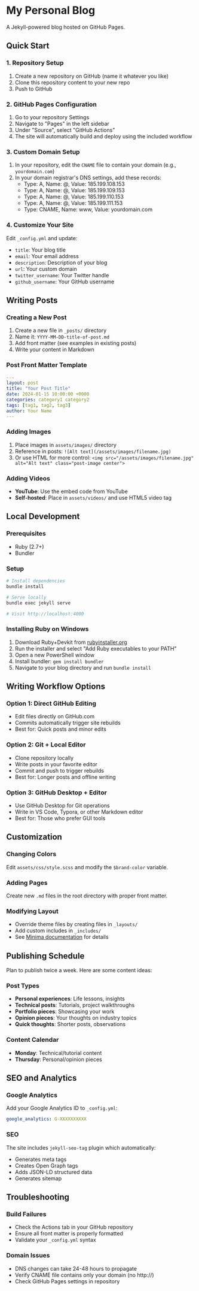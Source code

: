 # My Personal Blog

A Jekyll-powered blog hosted on GitHub Pages.

## Quick Start

### 1. Repository Setup
1. Create a new repository on GitHub (name it whatever you like)
2. Clone this repository content to your new repo
3. Push to GitHub

### 2. GitHub Pages Configuration
1. Go to your repository Settings
2. Navigate to "Pages" in the left sidebar
3. Under "Source", select "GitHub Actions"
4. The site will automatically build and deploy using the included workflow

### 3. Custom Domain Setup
1. In your repository, edit the `CNAME` file to contain your domain (e.g., `yourdomain.com`)
2. In your domain registrar's DNS settings, add these records:
   - Type: A, Name: @, Value: 185.199.108.153
   - Type: A, Name: @, Value: 185.199.109.153
   - Type: A, Name: @, Value: 185.199.110.153
   - Type: A, Name: @, Value: 185.199.111.153
   - Type: CNAME, Name: www, Value: yourdomain.com

### 4. Customize Your Site
Edit `_config.yml` and update:
- `title`: Your blog title
- `email`: Your email address
- `description`: Description of your blog
- `url`: Your custom domain
- `twitter_username`: Your Twitter handle
- `github_username`: Your GitHub username

## Writing Posts

### Creating a New Post
1. Create a new file in `_posts/` directory
2. Name it: `YYYY-MM-DD-title-of-post.md`
3. Add front matter (see examples in existing posts)
4. Write your content in Markdown

### Post Front Matter Template
```yaml
---
layout: post
title: "Your Post Title"
date: 2024-01-15 10:00:00 +0000
categories: category1 category2
tags: [tag1, tag2, tag3]
author: Your Name
---
```

### Adding Images
1. Place images in `assets/images/` directory
2. Reference in posts: `![Alt text](/assets/images/filename.jpg)`
3. Or use HTML for more control: `<img src="/assets/images/filename.jpg" alt="Alt text" class="post-image center">`

### Adding Videos
- **YouTube**: Use the embed code from YouTube
- **Self-hosted**: Place in `assets/videos/` and use HTML5 video tag

## Local Development

### Prerequisites
- Ruby (2.7+)
- Bundler

### Setup
```bash
# Install dependencies
bundle install

# Serve locally
bundle exec jekyll serve

# Visit http://localhost:4000
```

### Installing Ruby on Windows
1. Download Ruby+Devkit from [rubyinstaller.org](https://rubyinstaller.org/)
2. Run the installer and select "Add Ruby executables to your PATH"
3. Open a new PowerShell window
4. Install bundler: `gem install bundler`
5. Navigate to your blog directory and run `bundle install`

## Writing Workflow Options

### Option 1: Direct GitHub Editing
- Edit files directly on GitHub.com
- Commits automatically trigger site rebuilds
- Best for: Quick posts and minor edits

### Option 2: Git + Local Editor
- Clone repository locally
- Write posts in your favorite editor
- Commit and push to trigger rebuilds
- Best for: Longer posts and offline writing

### Option 3: GitHub Desktop + Editor
- Use GitHub Desktop for Git operations
- Write in VS Code, Typora, or other Markdown editor
- Best for: Those who prefer GUI tools

## Customization

### Changing Colors
Edit `assets/css/style.scss` and modify the `$brand-color` variable.

### Adding Pages
Create new `.md` files in the root directory with proper front matter.

### Modifying Layout
- Override theme files by creating files in `_layouts/`
- Add custom includes in `_includes/`
- See [Minima documentation](https://github.com/jekyll/minima) for details

## Publishing Schedule

Plan to publish twice a week. Here are some content ideas:

### Post Types
- **Personal experiences**: Life lessons, insights
- **Technical posts**: Tutorials, project walkthroughs
- **Portfolio pieces**: Showcasing your work
- **Opinion pieces**: Your thoughts on industry topics
- **Quick thoughts**: Shorter posts, observations

### Content Calendar
- **Monday**: Technical/tutorial content
- **Thursday**: Personal/opinion pieces

## SEO and Analytics

### Google Analytics
Add your Google Analytics ID to `_config.yml`:
```yaml
google_analytics: G-XXXXXXXXXX
```

### SEO
The site includes `jekyll-seo-tag` plugin which automatically:
- Generates meta tags
- Creates Open Graph tags
- Adds JSON-LD structured data
- Generates sitemap

## Troubleshooting

### Build Failures
- Check the Actions tab in your GitHub repository
- Ensure all front matter is properly formatted
- Validate your `_config.yml` syntax

### Domain Issues
- DNS changes can take 24-48 hours to propagate
- Verify CNAME file contains only your domain (no http://)
- Check GitHub Pages settings in repository

<!-- Cache bypass trigger - Jan 2025 -->
